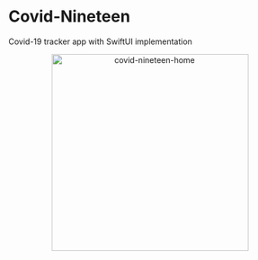 # Covid-Nineteen
Covid-19 tracker app with SwiftUI implementation

<p align="center">
  <img src="covid-nineteen-home.pn" width="350" title="covid-nineteen-home">
</p>
